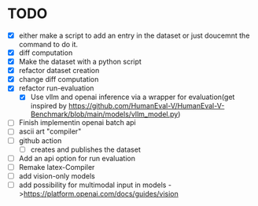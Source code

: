 # TODO

- [X] either make a script to add an entry in the dataset or just doucemnt the command to do it.
- [X] diff computation
- [X] Make the dataset with a python script
- [X] refactor dataset creation
- [X] change diff computation
- [X] refactor run-evaluation
  - [X] Use vllm and openai inference via a wrapper for evaluation(get inspired by https://github.com/HumanEval-V/HumanEval-V-Benchmark/blob/main/models/vllm_model.py)
- [ ] Finish implementin openai batch api
- [ ] ascii art "compiler"
- [ ] github action
  - [ ] creates and publishes the dataset
- [ ] Add an api option for run evaluation
- [ ] Remake latex-Compiler
- [ ] add vision-only models
- [ ] add possibility for multimodal input in models ->https://platform.openai.com/docs/guides/vision
